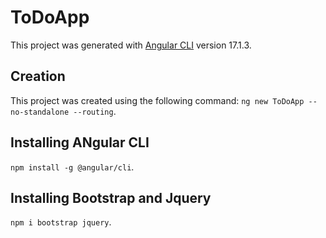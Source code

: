 # ToDoApp

This project was generated with [Angular CLI](https://github.com/angular/angular-cli) version 17.1.3.

## Creation
This project was created using the following command:
`ng new ToDoApp --no-standalone --routing`.

## Installing ANgular CLI
`npm install -g @angular/cli`.

## Installing Bootstrap and Jquery
`npm i bootstrap jquery`.